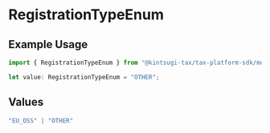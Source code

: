# RegistrationTypeEnum

## Example Usage

```typescript
import { RegistrationTypeEnum } from "@kintsugi-tax/tax-platform-sdk/models";

let value: RegistrationTypeEnum = "OTHER";
```

## Values

```typescript
"EU_OSS" | "OTHER"
```